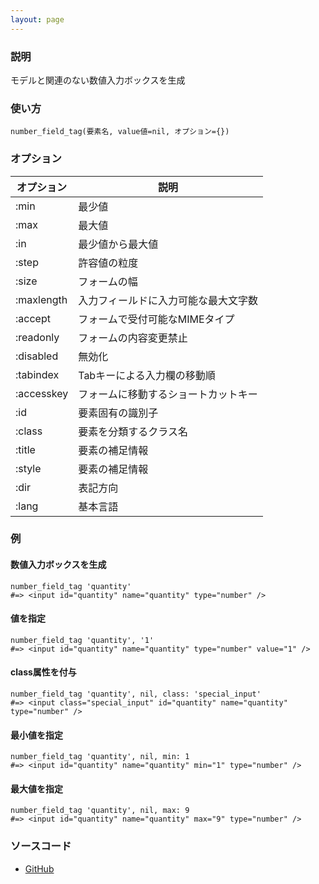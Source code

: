 ```yaml
---
layout: page
---
```


### 説明

モデルと関連のない数値入力ボックスを生成

### 使い方

    number_field_tag(要素名, value値=nil, オプション={})

### オプション

| オプション | 説明                                 |
| ---------- | ------------------------------------ |
| :min       | 最少値                               |
| :max       | 最大値                               |
| :in        | 最少値から最大値                     |
| :step      | 許容値の粒度                         |
| :size      | フォームの幅                         |
| :maxlength | 入力フィールドに入力可能な最大文字数 |
| :accept    | フォームで受付可能なMIMEタイプ       |
| :readonly  | フォームの内容変更禁止               |
| :disabled  | 無効化                               |
| :tabindex  | Tabキーによる入力欄の移動順          |
| :accesskey | フォームに移動するショートカットキー |
| :id        | 要素固有の識別子                     |
| :class     | 要素を分類するクラス名               |
| :title     | 要素の補足情報                       |
| :style     | 要素の補足情報                       |
| :dir       | 表記方向                             |
| :lang      | 基本言語                             |

### 例

#### 数値入力ボックスを生成

    number_field_tag 'quantity'
    #=> <input id="quantity" name="quantity" type="number" />

#### 値を指定

    number_field_tag 'quantity', '1'
    #=> <input id="quantity" name="quantity" type="number" value="1" />

#### class属性を付与

    number_field_tag 'quantity', nil, class: 'special_input'
    #=> <input class="special_input" id="quantity" name="quantity" type="number" />

#### 最小値を指定

    number_field_tag 'quantity', nil, min: 1
    #=> <input id="quantity" name="quantity" min="1" type="number" />

#### 最大値を指定

    number_field_tag 'quantity', nil, max: 9
    #=> <input id="quantity" name="quantity" max="9" type="number" />

### ソースコード

- [GitHub](https://github.com/rails/rails/blob/984c3ef2775781d47efa9f541ce570daa2434a80/actionview/lib/action_view/helpers/form_tag_helper.rb#L872)
